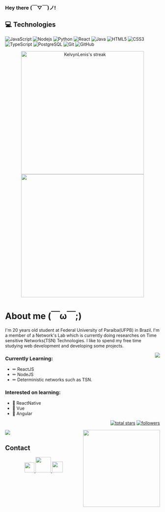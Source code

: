 
<h3>
  Hey there	(￣▽￣)ノ!
</h3>
 
 ## 💻 Technologies

![JavaScript](https://img.shields.io/badge/-JavaScript-black?style=flat-square&logo=javascript)
![Nodejs](https://img.shields.io/badge/-Nodejs-black?style=flat-square&logo=Node.js)
![Python](https://img.shields.io/badge/-Python-black?style=flat-square&logo=Python)
![React](https://img.shields.io/badge/-React-black?style=flat-square&logo=react)
![Java](https://img.shields.io/badge/-java-E34A86?style=flat-square&logo=java)
![HTML5](https://img.shields.io/badge/-HTML5-E34F26?style=flat-square&logo=html5&logoColor=white)
![CSS3](https://img.shields.io/badge/-CSS3-1572B6?style=flat-square&logo=css3)
![TypeScript](https://img.shields.io/badge/-TypeScript-007ACC?style=flat-square&logo=typescript)
![PostgreSQL](https://img.shields.io/badge/-PostgreSQL-336791?style=flat-square&logo=postgresql)
![Git](https://img.shields.io/badge/-Git-black?style=flat-square&logo=git)
![GitHub](https://img.shields.io/badge/-GitHub-181717?style=flat-square&logo=github)




<p align="center">
  <img alt="KelvynLenis's streak" src="https://github-readme-streak-stats.herokuapp.com/?user=KelvynLenis&theme=omni&hide_border=true"/ width=400>
  <img align="centre" src="https://github-readme-stats.vercel.app/api?username=KelvynLenis&count_private=true&include_all_commits=true&show_icons=true&title_color=007bff&text_color=e7e7e7&icon_color=007bff&bg_color=171c28" width=400 />
</p>

# About me (￣ω￣;)
I'm 20 years old student at Federal University of Paraíba(UFPB) in Brazil. I'm a member of a Network's Lab which is currently doing researches on Time sensitive Networks(TSN) Technologies. I like to spend my free time studying web development and developing some projects.

<img align="right" src="https://c.tenor.com/SJzW2_aoAmcAAAAC/will-smith-studying.gif" />

### Currently Learning: 
- ✏ ReactJS
- ✏ NodeJS
- ✏ Deterministic networks such as TSN.

### Interested on learning:

- 📌 ReactNative
- 📌 Vue
- 📌 Angular

<p align="right">
 
  <a href="https://github.com/KelvynLenis?tab=repositories&sort=stargazers">
    <img alt="total stars" title="Total stars on GitHub" src="https://custom-icon-badges.herokuapp.com/badge/dynamic/json?logo=star&color=55960c&labelColor=488207&label=Stars&style=for-the-badge&query=%24.stars&url=https://api.github-star-counter.workers.dev/user/KelvynLenis"/></a>
  <a href="https://github.com/KelvynLenis?tab=followers">
    <img alt="followers" title="Follow me on Github" src="https://custom-icon-badges.herokuapp.com/github/followers/KelvynLenis?color=236ad3&labelColor=1155ba&style=for-the-badge&logo=person-add&label=Follow&logoColor=white"/></a>
  <!--<a href="https://github.com/KelvynLenis/Simple-View-Counter">
    <img alt="views" title="GitHub profile views" src="https://freshidea.com/jonah/app/DenverCoder1-profile-views"/></a>
    -->
</p>

<img align="right" src="https://thumbs.gfycat.com/HatefulInconsequentialDeer-size_restricted.gif" width=250 />

<img src="https://github-readme-stats.vercel.app/api/top-langs/?username=KelvynLenis&hide=objective-c&layout=compact&title_color=007bff&text_color=e7e7e7&icon_color=007bff&bg_color=171c28" />


## Contact
<p align="center">
<a title="LinkedIn" href="https://www.linkedin.com/in/kelvyn-lenis-martins-2188301ab/" alt="Dev Pro Tips Discussion & Support Server">
   <img width="32px" src="https://cdn-icons-png.flaticon.com/512/174/174857.png"/>
</a>
 <a href="mailto:kmartinslenis30@hotmail.com">
   <img src="https://logos-world.net/wp-content/uploads/2021/02/Outlook-Logo.png" width=50 />
</a>
  
 <a href="mailto:kmartinslenis30@gmail.com">
   <img src="https://www.freepnglogos.com/uploads/logo-gmail-png/logo-gmail-png-gmail-icon-download-png-and-vector-1.png" width=35 />
</a>
  
 </p>
  
